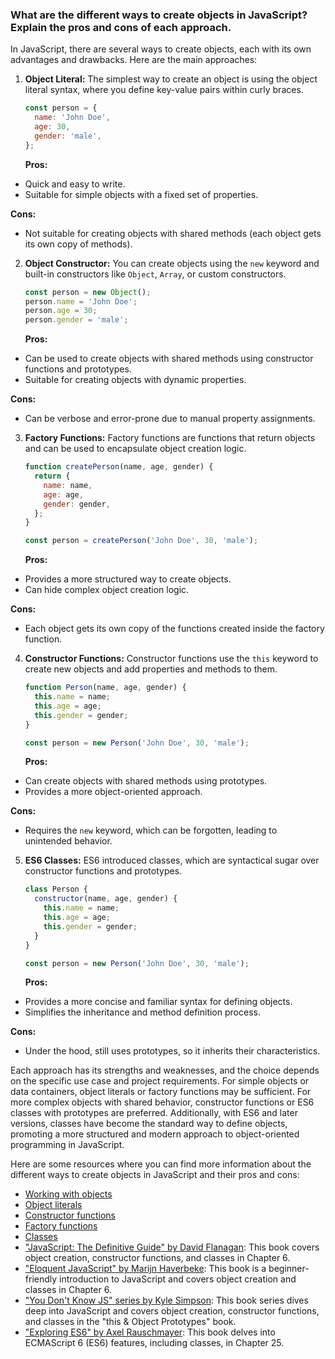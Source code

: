 ### What are the different ways to create objects in JavaScript? Explain the pros and cons of each approach.

In JavaScript, there are several ways to create objects, each with its own advantages and drawbacks. Here are the main approaches:

1. **Object Literal:**
   The simplest way to create an object is using the object literal syntax, where you define key-value pairs within curly braces.

   ```javascript
   const person = {
     name: 'John Doe',
     age: 30,
     gender: 'male',
   };
   ```

   **Pros:**
  - Quick and easy to write.
  - Suitable for simple objects with a fixed set of properties.

   **Cons:**
  - Not suitable for creating objects with shared methods (each object gets its own copy of methods).

2. **Object Constructor:**
   You can create objects using the `new` keyword and built-in constructors like `Object`, `Array`, or custom constructors.

   ```javascript
   const person = new Object();
   person.name = 'John Doe';
   person.age = 30;
   person.gender = 'male';
   ```

   **Pros:**
  - Can be used to create objects with shared methods using constructor functions and prototypes.
  - Suitable for creating objects with dynamic properties.

   **Cons:**
  - Can be verbose and error-prone due to manual property assignments.

3. **Factory Functions:**
   Factory functions are functions that return objects and can be used to encapsulate object creation logic.

   ```javascript
   function createPerson(name, age, gender) {
     return {
       name: name,
       age: age,
       gender: gender,
     };
   }

   const person = createPerson('John Doe', 30, 'male');
   ```

   **Pros:**
  - Provides a more structured way to create objects.
  - Can hide complex object creation logic.

   **Cons:**
  - Each object gets its own copy of the functions created inside the factory function.

4. **Constructor Functions:**
   Constructor functions use the `this` keyword to create new objects and add properties and methods to them.

   ```javascript
   function Person(name, age, gender) {
     this.name = name;
     this.age = age;
     this.gender = gender;
   }

   const person = new Person('John Doe', 30, 'male');
   ```

   **Pros:**
  - Can create objects with shared methods using prototypes.
  - Provides a more object-oriented approach.

   **Cons:**
  - Requires the `new` keyword, which can be forgotten, leading to unintended behavior.

5. **ES6 Classes:**
   ES6 introduced classes, which are syntactical sugar over constructor functions and prototypes.

   ```javascript
   class Person {
     constructor(name, age, gender) {
       this.name = name;
       this.age = age;
       this.gender = gender;
     }
   }

   const person = new Person('John Doe', 30, 'male');
   ```

   **Pros:**
  - Provides a more concise and familiar syntax for defining objects.
  - Simplifies the inheritance and method definition process.

   **Cons:**
  - Under the hood, still uses prototypes, so it inherits their characteristics.

Each approach has its strengths and weaknesses, and the choice depends on the specific use case and project requirements. For simple objects or data containers, object literals or factory functions may be sufficient. For more complex objects with shared behavior, constructor functions or ES6 classes with prototypes are preferred. Additionally, with ES6 and later versions, classes have become the standard way to define objects, promoting a more structured and modern approach to object-oriented programming in JavaScript.

Here are some resources where you can find more information about the different ways to create objects in JavaScript and their pros and cons:

- [Working with objects](https://developer.mozilla.org/en-US/docs/Web/JavaScript/Guide/Working_with_Objects)
- [Object literals](https://developer.mozilla.org/en-US/docs/Web/JavaScript/Guide/Grammar_and_types#Object_literals)
- [Constructor functions](https://developer.mozilla.org/en-US/docs/Web/JavaScript/Reference/Global_Objects/Object/constructor)
- [Factory functions](https://developer.mozilla.org/en-US/docs/Web/JavaScript/Reference/Functions/Arrow_functions#Function_body)
- [Classes](https://developer.mozilla.org/en-US/docs/Web/JavaScript/Reference/Classes)
- ["JavaScript: The Definitive Guide" by David Flanagan](https://www.oreilly.com/library/view/javascript-the-definitive/9781449393854/): This book covers object creation, constructor functions, and classes in Chapter 6.
- ["Eloquent JavaScript" by Marijn Haverbeke](https://eloquentjavascript.net/): This book is a beginner-friendly introduction to JavaScript and covers object creation and classes in Chapter 6.
- ["You Don't Know JS" series by Kyle Simpson](https://github.com/getify/You-Dont-Know-JS/tree/2nd-ed/this%20%26%20object%20prototypes): This book series dives deep into JavaScript and covers object creation, constructor functions, and classes in the "this & Object Prototypes" book.
- ["Exploring ES6" by Axel Rauschmayer](https://exploringjs.com/es6/): This book delves into ECMAScript 6 (ES6) features, including classes, in Chapter 25.
